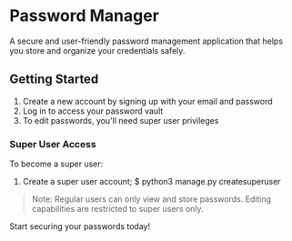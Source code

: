 # Password Manager

A secure and user-friendly password management application that helps you store and organize your credentials safely.

## Getting Started

1. Create a new account by signing up with your email and password
2. Log in to access your password vault
3. To edit passwords, you'll need super user privileges

### Super User Access

To become a super user:
1. Create a super user account;
    $ python3 manage.py createsuperuser
> Note: Regular users can only view and store passwords. Editing capabilities are restricted to super users only.

Start securing your passwords today!